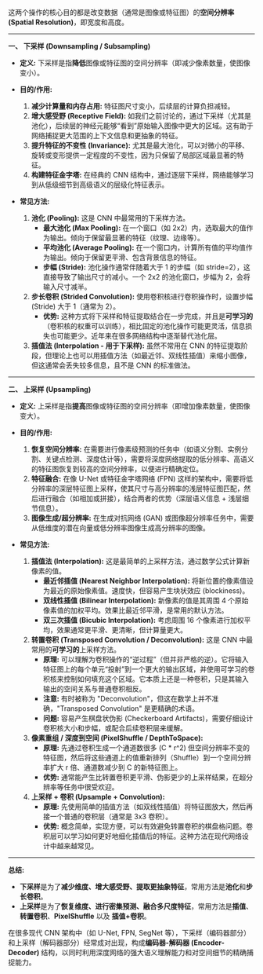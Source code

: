 这两个操作的核心目的都是改变数据（通常是图像或特征图）的**空间分辨率 (Spatial Resolution)**，即宽度和高度。

---

**一、 下采样 (Downsampling / Subsampling)**

*   **定义:** 下采样是指**降低**图像或特征图的空间分辨率（即减少像素数量，使图像变小）。
*   **目的/作用:**
    1.  **减少计算量和内存占用:** 特征图尺寸变小，后续层的计算负担减轻。
    2.  **增大感受野 (Receptive Field):** 如我们之前讨论的，通过下采样（尤其是池化），后续层的神经元能够“看到”原始输入图像中更大的区域。这有助于网络捕捉更大范围的上下文信息和更抽象的特征。
    3.  **提升特征的不变性 (Invariance):** 尤其是最大池化，可以对微小的平移、旋转或变形提供一定程度的不变性，因为只保留了局部区域最显著的特征。
    4.  **构建特征金字塔:** 在经典的 CNN 结构中，通过逐层下采样，网络能够学习到从低级细节到高级语义的层级化特征表示。

*   **常见方法:**
    1.  **池化 (Pooling):** 这是 CNN 中最常用的下采样方法。
        *   **最大池化 (Max Pooling):** 在一个窗口（如 2x2）内，选取最大的值作为输出。倾向于保留最显著的特征（纹理、边缘等）。
        *   **平均池化 (Average Pooling):** 在一个窗口内，计算所有值的平均值作为输出。倾向于保留更平滑、包含背景信息的特征。
        *   **步幅 (Stride):** 池化操作通常伴随着大于 1 的步幅（如 stride=2），这直接导致了输出尺寸的减小。一个 2x2 的池化窗口，步幅为 2，会将输入尺寸减半。
    2.  **步长卷积 (Strided Convolution):** 使用卷积核进行卷积操作时，设置步幅 (Stride) 大于 1（通常为 2）。
        *   **优势:** 这种方式将下采样和特征提取结合在一步完成，并且是**可学习的**（卷积核的权重可以训练），相比固定的池化操作可能更灵活，信息损失也可能更少。近年来在很多网络结构中逐渐替代池化层。
    3.  **插值法 (Interpolation - 用于下采样):** 虽然不常用在 CNN 的特征提取阶段，但理论上也可以用插值方法（如最近邻、双线性插值）来缩小图像，但这通常会丢失较多信息，且不是 CNN 的标准做法。

---

**二、 上采样 (Upsampling)**

*   **定义:** 上采样是指**提高**图像或特征图的空间分辨率（即增加像素数量，使图像变大）。
*   **目的/作用:**
    1.  **恢复空间分辨率:** 在需要进行像素级预测的任务中（如语义分割、实例分割、关键点检测、深度估计等），需要将深度网络提取的低分辨率、高语义的特征图恢复到较高的空间分辨率，以便进行精确定位。
    2.  **特征融合:** 在像 U-Net 或特征金字塔网络 (FPN) 这样的架构中，需要将低分辨率的深层特征图上采样，使其尺寸与高分辨率的浅层特征图匹配，然后进行融合（如相加或拼接），结合两者的优势（深层语义信息 + 浅层细节信息）。
    3.  **图像生成/超分辨率:** 在生成对抗网络 (GAN) 或图像超分辨率任务中，需要从低维度的潜在向量或低分辨率图像生成高分辨率的图像。

*   **常见方法:**
    1.  **插值法 (Interpolation):** 这是最简单的上采样方法，通过数学公式计算新像素的值。
        *   **最近邻插值 (Nearest Neighbor Interpolation):** 将新位置的像素值设为最近的原始像素值。速度快，但容易产生块状效应 (blockiness)。
        *   **双线性插值 (Bilinear Interpolation):** 新像素的值是其周围 4 个原始像素值的加权平均。效果比最近邻平滑，是常用的默认方法。
        *   **双三次插值 (Bicubic Interpolation):** 考虑周围 16 个像素进行加权平均，效果通常更平滑、更清晰，但计算量更大。
    2.  **转置卷积 (Transposed Convolution / Deconvolution):** 这是 CNN 中最常用的**可学习的**上采样方法。
        *   **原理:** 可以理解为卷积操作的“逆过程”（但并非严格的逆）。它将输入特征图上的每个单元“投射”到一个更大的输出区域，并使用可学习的卷积核来控制如何填充这个区域。它本质上还是一种卷积，只是其输入输出的空间关系与普通卷积相反。
        *   **注意:** 有时被称为 "Deconvolution"，但这在数学上并不准确，"Transposed Convolution" 是更精确的术语。
        *   **问题:** 容易产生棋盘状伪影 (Checkerboard Artifacts)，需要仔细设计卷积核大小和步幅，或配合后续卷积层来缓解。
    3.  **像素重组 / 深度到空间 (PixelShuffle / DepthToSpace):**
        *   **原理:** 先通过卷积生成一个通道数很多 (C * r^2) 但空间分辨率不变的特征图，然后将这些通道上的值重新排列（Shuffle）到一个空间分辨率扩大 r 倍、通道数减少到 C 的新特征图上。
        *   **优势:** 通常能产生比转置卷积更平滑、伪影更少的上采样结果，在超分辨率等任务中很受欢迎。
    4.  **上采样 + 卷积 (Upsample + Convolution):**
        *   **原理:** 先使用简单的插值方法（如双线性插值）将特征图放大，然后再接一个普通的卷积层（通常是 3x3 卷积）。
        *   **优势:** 概念简单，实现方便，可以有效避免转置卷积的棋盘格问题。卷积层可以学习如何更好地细化插值后的特征。这种方法在现代网络设计中越来越常见。

---

**总结:**

*   **下采样**是为了**减少维度、增大感受野、提取更抽象特征**，常用方法是**池化**和**步长卷积**。
*   **上采样**是为了**恢复维度、进行密集预测、融合多尺度特征**，常用方法是**插值**、**转置卷积**、**PixelShuffle** 以及 **插值+卷积**。

在很多现代 CNN 架构中（如 U-Net, FPN, SegNet 等），下采样（编码器部分）和上采样（解码器部分）经常成对出现，构成**编码器-解码器 (Encoder-Decoder)** 结构，以同时利用深度网络的强大语义理解能力和对空间细节的精确捕捉能力。